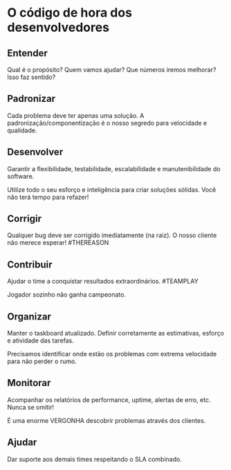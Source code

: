 
# O código de hora dos desenvolvedores

## Entender
Qual é o propósito? Quem vamos ajudar? Que números iremos melhorar? Isso faz sentido?

## Padronizar
Cada problema deve ter apenas uma solução. A padronização/componentização é o nosso segredo para velocidade e qualidade.

## Desenvolver
Garantir a flexibilidade, testabilidade, escalabilidade e manutenibilidade do software.

Utilize todo o seu esforço e inteligência para criar soluções sólidas. Você não terá tempo para refazer!

## Corrigir
Qualquer bug deve ser corrigido imediatamente (na raiz). O nosso cliente não merece esperar! #THEREASON

## Contribuir
Ajudar o time a conquistar resultados extraordinários. #TEAMPLAY

Jogador sozinho não ganha campeonato.

## Organizar
Manter o taskboard atualizado. Definir corretamente as estimativas, esforço e atividade das tarefas.

Precisamos identificar onde estão os problemas com extrema velocidade para não perder o rumo.

## Monitorar
Acompanhar os relatórios de performance, uptime, alertas de erro, etc. Nunca se omitir!

É uma enorme VERGONHA descobrir problemas através dos clientes.

## Ajudar
Dar suporte aos demais times respeitando o SLA combinado.
